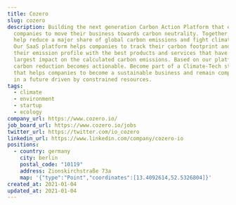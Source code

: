 ```yaml
---
title: Cozero
slug: cozero
description: Building the next generation Carbon Action Platform that enables
  companies to move their business towards carbon neutrality. Together, we can
  help reduce a major share of global carbon emissions and fight climate change.
  Our SaaS platform helps companies to track their carbon footprint and matches
  their emission profile with the best products and services that have the
  largest impact on the calculated carbon emissions. Based on our platform,
  carbon reduction becomes actionable. Become part of a Climate-Tech startup
  that helps companies to become a sustainable business and remain competitive
  in a future driven by constrained resources.
tags:
  - climate
  - environment
  - startup
  - ecology
company_url: https://www.cozero.io/
job_board_url: https://www.cozero.io/jobs
twitter_url: https://twitter.com/io_cozero
linkedin_url: https://www.linkedin.com/company/cozero-io
positions:
  - country: germany
    city: berlin
    postal_code: "10119"
    address: Zionskirchstraße 73a
    map: '{"type":"Point","coordinates":[13.4092614,52.5326804]}'
created_at: 2021-01-04
updated_at: 2021-01-04
---
```

